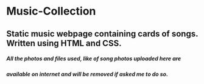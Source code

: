 # Music-Collection
## Static music webpage containing cards of songs.  Written using HTML and CSS. 

##### All the photos and files used, like of song photos uploaded here are
##### available on internet and will be removed if asked me to do so.
